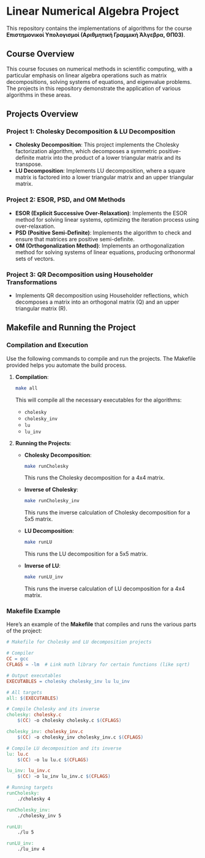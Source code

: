 # Linear Numerical Algebra Project

This repository contains the implementations of algorithms for the course **Επιστημονικοί Υπολογισμοί (Αριθμητική Γραμμική Άλγεβρα, ΘΠ03)**.

## Course Overview

This course focuses on numerical methods in scientific computing, with a particular emphasis on linear algebra operations such as matrix decompositions, solving systems of equations, and eigenvalue problems. The projects in this repository demonstrate the application of various algorithms in these areas.

## Projects Overview

### Project 1: Cholesky Decomposition & LU Decomposition
- **Cholesky Decomposition**: This project implements the Cholesky factorization algorithm, which decomposes a symmetric positive-definite matrix into the product of a lower triangular matrix and its transpose.
- **LU Decomposition**: Implements LU decomposition, where a square matrix is factored into a lower triangular matrix and an upper triangular matrix.

### Project 2: ESOR, PSD, and OM Methods
- **ESOR (Explicit Successive Over-Relaxation)**: Implements the ESOR method for solving linear systems, optimizing the iteration process using over-relaxation.
- **PSD (Positive Semi-Definite)**: Implements the algorithm to check and ensure that matrices are positive semi-definite.
- **OM (Orthogonalization Method)**: Implements an orthogonalization method for solving systems of linear equations, producing orthonormal sets of vectors.

### Project 3: QR Decomposition using Householder Transformations
- Implements QR decomposition using Householder reflections, which decomposes a matrix into an orthogonal matrix (Q) and an upper triangular matrix (R).

## Makefile and Running the Project

### Compilation and Execution

Use the following commands to compile and run the projects. The Makefile provided helps you automate the build process.

1. **Compilation**:
    ```bash
    make all
    ```

    This will compile all the necessary executables for the algorithms:
    - `cholesky`
    - `cholesky_inv`
    - `lu`
    - `lu_inv`

2. **Running the Projects**:

    - **Cholesky Decomposition**:
      ```bash
      make runCholesky
      ```
      This runs the Cholesky decomposition for a 4x4 matrix.

    - **Inverse of Cholesky**:
      ```bash
      make runCholesky_inv
      ```
      This runs the inverse calculation of Cholesky decomposition for a 5x5 matrix.

    - **LU Decomposition**:
      ```bash
      make runLU
      ```
      This runs the LU decomposition for a 5x5 matrix.

    - **Inverse of LU**:
      ```bash
      make runLU_inv
      ```
      This runs the inverse calculation of LU decomposition for a 4x4 matrix.

### Makefile Example

Here’s an example of the **Makefile** that compiles and runs the various parts of the project:

```makefile
# Makefile for Cholesky and LU decomposition projects

# Compiler
CC = gcc
CFLAGS = -lm  # Link math library for certain functions (like sqrt)

# Output executables
EXECUTABLES = cholesky cholesky_inv lu lu_inv

# All targets
all: $(EXECUTABLES)

# Compile Cholesky and its inverse
cholesky: cholesky.c
	$(CC) -o cholesky cholesky.c $(CFLAGS)

cholesky_inv: cholesky_inv.c
	$(CC) -o cholesky_inv cholesky_inv.c $(CFLAGS)

# Compile LU decomposition and its inverse
lu: lu.c
	$(CC) -o lu lu.c $(CFLAGS)

lu_inv: lu_inv.c
	$(CC) -o lu_inv lu_inv.c $(CFLAGS)

# Running targets
runCholesky:
	./cholesky 4

runCholesky_inv:
	./cholesky_inv 5

runLU:
	./lu 5

runLU_inv:
	./lu_inv 4


